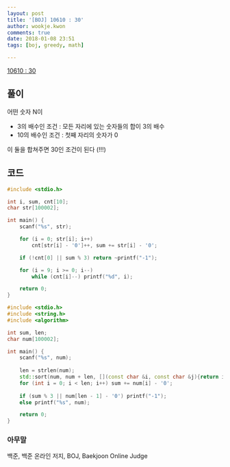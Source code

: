 ```yaml
---
layout: post
title: '[BOJ] 10610 : 30'
author: wookje.kwon
comments: true
date: 2018-01-08 23:51
tags: [boj, greedy, math]

---
```


[10610 : 30](https://www.acmicpc.net/problem/10610)

## 풀이

어떤 숫자 N이

* 3의 배수인 조건 : 모든 자리에 있는 숫자들의 합이 3의 배수
* 10의 배수인 조건 : 첫째 자리의 숫자가 0

이 둘을 합쳐주면 30인 조건이 된다 (!!!)

## 코드

```cpp
#include <stdio.h>

int i, sum, cnt[10];
char str[100002];

int main() {
	scanf("%s", str);

	for (i = 0; str[i]; i++)
		cnt[str[i] - '0']++, sum += str[i] - '0';

	if (!cnt[0] || sum % 3) return ~printf("-1");

	for (i = 9; i >= 0; i--)
		while (cnt[i]--) printf("%d", i);

	return 0;
}
```
```cpp
#include <stdio.h>
#include <string.h>
#include <algorithm>

int sum, len;
char num[100002];

int main() {
	scanf("%s", num);
    
	len = strlen(num);
	std::sort(num, num + len, [](const char &i, const char &j){return i>j;});
	for (int i = 0; i < len; i++) sum += num[i] - '0';
	
    if (sum % 3 || num[len - 1] - '0') printf("-1");
	else printf("%s", num);

	return 0;
}
```

### 아무말  
백준, 백준 온라인 저지, BOJ, Baekjoon Online Judge
